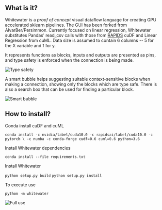What is it?
-----------
Whitewater is a *proof of concept* visual dataflow language for creating GPU accelerated sklearn pipelines. The GUI has been forked from AlvarBer/Persimmon. Currently focused on linear regression, Whitewater substitutes Pandas' read_csv calls with those from [RAPIDS](https://rapids.ai/) cuDF and Linear Regression from cuML. Data size is assumed to contain 6 columns -- 5 for the X variable and 1 for y.

It represents functions as blocks, inputs and outputs are presented as pins,
and type safety is enforced when the connection is being made.

![Type safety](docs/images/type_safety.gif)

A smart bubble helps suggesting suitable context-sensitive blocks when making
a connection, showing only the blocks which are type safe.
There is also a search box that can be used for finding a particular block.

![Smart bubble](docs/images/smubble.gif)


How to install?
---------------
Conda install cuDF and cuML

`conda install -c nvidia/label/cuda10.0 -c rapidsai/label/cuda10.0 -c pytorch \
    -c numba -c conda-forge cudf=0.6 cuml=0.6 python=3.6`
    
Install Whitewater dependencies

`conda install --file requirements.txt`

Install Whitewater

`python setup.py build`
`python setup.py install`

To execute use

`python -m whitewater`

![Full use](docs/images/full_use.gif)


[releases page]: https://github.com/AlvarBer/Whitewater/releases
